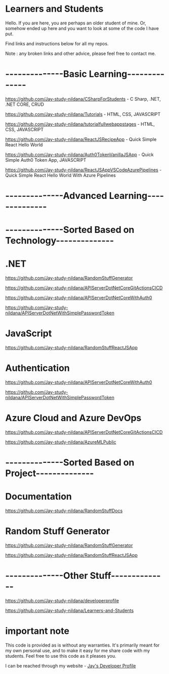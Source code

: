 # Learners and Students

Hello. If you are here, you are perhaps an older student of mine. Or, somehow ended up here and you want to look at some of the code I have put. 

Find links and instructions below for all my repos. 

Note : any broken links and other advice, please feel free to contact me.

# --------------Basic Learning--------------

https://github.com/Jay-study-nildana/CSharpForStudents - C Sharp, .NET, .NET CORE, CRUD

https://github.com/Jay-study-nildana/Tutorials - HTML, CSS, JAVASCRIPT

https://github.com/Jay-study-nildana/tutorialfullwebappstages - HTML, CSS, JAVASCRIPT

https://github.com/Jay-study-nildana/ReactJSRecipeApp - Quick Simple React Hello World

https://github.com/Jay-study-nildana/Auth0TokenVanillaJSApp - Quick Simple Auth0 Token App, JAVASCRIPT

https://github.com/Jay-study-nildana/ReactJSAppVSCodeAzurePipelines - Quick Simple React Hello World With Azure Pipelines

# --------------Advanced Learning--------------

# --------------Sorted Based on Technology--------------

# .NET 

https://github.com/Jay-study-nildana/RandomStuffGenerator

https://github.com/Jay-study-nildana/APIServerDotNetCoreGitActionsCICD

https://github.com/Jay-study-nildana/APIServerDotNetCoreWithAuth0

https://github.com/Jay-study-nildana/APIServerDotNetWithSimplePasswordToken

# JavaScript

https://github.com/Jay-study-nildana/RandomStuffReactJSApp

# Authentication

https://github.com/Jay-study-nildana/APIServerDotNetCoreWithAuth0

https://github.com/Jay-study-nildana/APIServerDotNetWithSimplePasswordToken

# Azure Cloud and Azure DevOps

https://github.com/Jay-study-nildana/APIServerDotNetCoreGitActionsCICD

https://github.com/Jay-study-nildana/AzureMLPublic

# --------------Sorted Based on Project--------------

# Documentation

https://github.com/Jay-study-nildana/RandomStuffDocs

# Random Stuff Generator

https://github.com/Jay-study-nildana/RandomStuffGenerator

https://github.com/Jay-study-nildana/RandomStuffReactJSApp

# --------------Other Stuff--------------

https://github.com/Jay-study-nildana/developerprofile

https://github.com/Jay-study-nildana/Learners-and-Students 

# important note 

This code is provided as is without any warranties. It's primarily meant for my own personal use, and to make it easy for me share code with my students. Feel free to use this code as it pleases you.

I can be reached through my website - [Jay's Developer Profile](https://jay-study-nildana.github.io/developerprofile)
